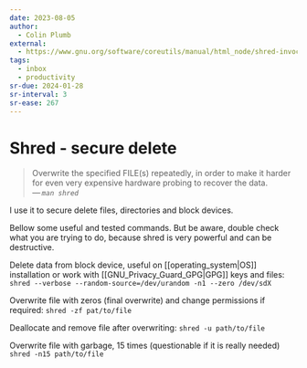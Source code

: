 ```yaml
---
date: 2023-08-05
author:
  - Colin Plumb
external:
  - https://www.gnu.org/software/coreutils/manual/html_node/shred-invocation.html
tags:
  - inbox
  - productivity
sr-due: 2024-01-28
sr-interval: 3
sr-ease: 267
---
```


# Shred - secure delete

> Overwrite the specified FILE(s) repeatedly, in order to make it harder for
> even very expensive hardware probing to recover the data.\
> — <cite>`man shred`</cite>

I use it to secure delete files, directories and block devices.

Bellow some useful and tested commands. But be aware, double check what you are
trying to do, because shred is very powerful and can be destructive.

Delete data from block device, useful on [[operating_system|OS]] installation or
work with [[GNU_Privacy_Guard_GPG|GPG]] keys and files:
    `shred --verbose --random-source=/dev/urandom -n1 --zero /dev/sdX`

Overwrite file with zeros (final overwrite) and change permissions if required:
    `shred -zf pat/to/file`

Deallocate and remove file after overwriting:
    `shred -u path/to/file`

Overwrite file with garbage, 15 times (questionable if it is really needed)
    `shred -n15 path/to/file`

